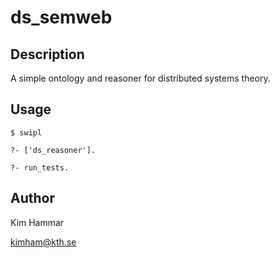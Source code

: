 # ds_semweb

## Description

A simple ontology and reasoner for distributed systems theory.

## Usage

    $ swipl

    ?- ['ds_reasoner'].

    ?- run_tests.

## Author

Kim Hammar

<kimham@kth.se>
